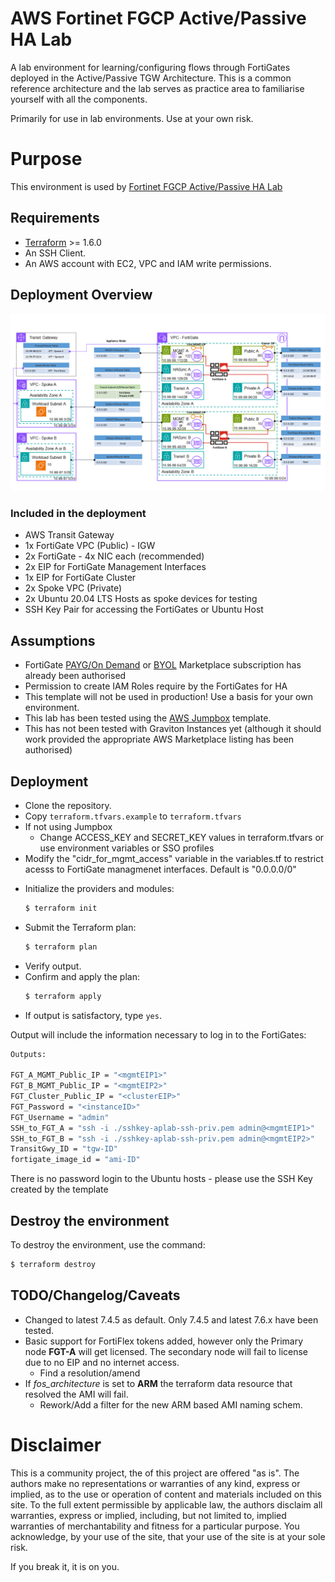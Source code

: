 # AWS Fortinet FGCP Active/Passive HA Lab
A lab environment for learning/configuring flows through FortiGates deployed in the Active/Passive TGW Architecture. This is a common reference architecture and the lab serves as practice area to familiarise yourself with all the components.

Primarily for use in lab environments. Use at your own risk.

# Purpose

This environment is used by [Fortinet FGCP Active/Passive HA Lab](https://ukilab-cloud.github.io/lab-tgw-fgcp/)

## Requirements
- [Terraform](https://learn.hashicorp.com/terraform/getting-started/install.html) >= 1.6.0
- An SSH Client.
- An AWS account with EC2, VPC and IAM write permissions.


## Deployment Overview
![FGCP-Active-Passive-TGW](.images/FGCP-Active-Passive-TGW.png?raw=true "FGCP-Active-Passive-TGW")

### Included in the deployment
 - AWS Transit Gateway 
 - 1x FortiGate VPC (Public)
        - IGW
 - 2x FortiGate
        - 4x NIC each (recommended)
 - 2x EIP for FortiGate Management Interfaces
 - 1x EIP for FortiGate Cluster
 - 2x Spoke VPC (Private)
 - 2x Ubuntu 20.04 LTS Hosts as spoke devices for testing
 - SSH Key Pair for accessing the FortiGates or Ubuntu Host

## Assumptions
- FortiGate [PAYG/On Demand](https://aws.amazon.com/marketplace/pp/prodview-wory773oau6wq) or [BYOL](https://aws.amazon.com/marketplace/pp/prodview-lvfwuztjwe5b2) Marketplace subscription has already been authorised
- Permission to create IAM Roles require by the FortiGates for HA
- This template will not be used in production! Use a basis for your own environment.
- This lab has been tested using the [AWS Jumpbox](https://github.com/ukilab-cloud/aws-jumpbox) template.
- This has not been tested with Graviton Instances yet (although it should work provided the appropriate AWS Marketplace listing has been authorised)

## Deployment
- Clone the repository.
- Copy `terraform.tfvars.example`  to `terraform.tfvars`
- If not using Jumpbox
  - Change ACCESS_KEY and SECRET_KEY values in terraform.tfvars or use environment variables or SSO profiles
- Modify the "cidr_for_mgmt_access" variable in the variables.tf to restrict acesss to FortiGate managmenet interfaces. Default is "0.0.0.0/0"
* Initialize the providers and modules:
  ```sh
  $ terraform init
  ```
* Submit the Terraform plan:
  ```sh
  $ terraform plan
  ```
* Verify output.
* Confirm and apply the plan:
  ```sh
  $ terraform apply
  ```
* If output is satisfactory, type `yes`.

Output will include the information necessary to log in to the FortiGates:
```sh
Outputs:

FGT_A_MGMT_Public_IP = "<mgmtEIP1>"
FGT_B_MGMT_Public_IP = "<mgmtEIP2>"
FGT_Cluster_Public_IP = "<clusterEIP>"
FGT_Password = "<instanceID>"
FGT_Username = "admin"
SSH_to_FGT_A = "ssh -i ./sshkey-aplab-ssh-priv.pem admin@<mgmtEIP1>"
SSH_to_FGT_B = "ssh -i ./sshkey-aplab-ssh-priv.pem admin@<mgmtEIP2>"
TransitGwy_ID = "tgw-ID"
fortigate_image_id = "ami-ID"
```
There is no password login to the Ubuntu hosts - please use the SSH Key created by the template

## Destroy the environment
To destroy the environment, use the command:
```sh
$ terraform destroy
```

## TODO/Changelog/Caveats

- Changed to latest 7.4.5 as default. Only 7.4.5 and latest 7.6.x have been tested.
- Basic support for FortiFlex tokens added, however only the Primary node **FGT-A** will get licensed. The secondary node will fail to license due to no EIP and no internet access.
  - Find a resolution/amend
- If *fos_architecture* is set to **ARM** the terraform data resource that resolved the AMI will fail. 
  - Rework/Add a filter for the new ARM based AMI naming schem. 

# Disclaimer
This is a community project, the of this project are offered "as is". The authors make no representations or warranties of any kind, express or implied, as to the use or operation of content and materials included on this site. To the full extent permissible by applicable law, the authors disclaim all warranties, express or implied, including, but not limited to, implied warranties of merchantability and fitness for a particular purpose. You acknowledge, by your use of the site, that your use of the site is at your sole risk. 

If you break it, it is on you.
